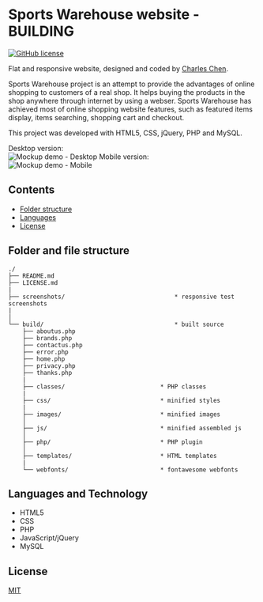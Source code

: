 # Sports Warehouse website - BUILDING
[![GitHub license](https://badges.frapsoft.com/os/mit/mit.svg?v=103)](https://github.com/char1eschen/sports-warehouse-website/blob/master/LICENSE.md)

Flat and responsive website, designed and coded by [Charles Chen](https://github.com/char1eschen). 

Sports Warehouse project is an attempt to provide the advantages of online shopping to customers of a real shop. It helps buying the products in the shop anywhere through internet by using a webser. 
Sports Warehouse has achieved most of online shopping website features, such as featured items display, items searching, shopping cart and checkout.  

This project was developed with HTML5, CSS, jQuery, PHP and MySQL.

Desktop version:<br>
![Mockup demo - Desktop](https://github.com/char1eschen/sports-warehouse-website/blob/master/screenshots/sports-warehouse-desktop.jpg)
Mobile version:<br>
![Mockup demo - Mobile](https://github.com/char1eschen/sports-warehouse-website/blob/master/screenshots/sports-warehouse-mobile.jpg) 


## Contents
* [Folder structure](#folder-and-file-structure)
* [Languages](#languages-and-technology)
* [License](#license)

## Folder and file structure
```
./
├── README.md
├── LICENSE.md
|
├── screenshots/                               * responsive test screenshots
|
│
└── build/                                     * built source
    ├── aboutus.php
    ├── brands.php
    ├── contactus.php
    ├── error.php
    ├── home.php
    ├── privacy.php
    ├── thanks.php
    |
    ├── classes/                           * PHP classes
    |    
    ├── css/                               * minified styles
    |
    ├── images/                            * minified images
    │
    ├── js/                                * minified assembled js
    │
    ├── php/                               * PHP plugin
    │
    ├── templates/                         * HTML templates
    |
    └── webfonts/                          * fontawesome webfonts

```

## Languages and Technology
- HTML5
- CSS
- PHP
- JavaScript/jQuery
- MySQL

## License
[MIT](https://github.com/char1eschen/sports-warehouse-website/blob/master/LICENSE.md)
